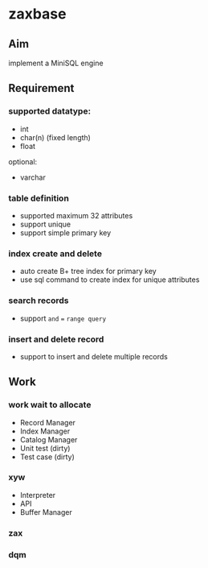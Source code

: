 # zaxbase

## Aim

implement a MiniSQL engine


## Requirement

### supported datatype:
- int 
- char(n) (fixed length)
- float

optional:

- varchar

### table definition

- supported maximum 32 attributes
- support unique
- support simple primary key

### index create and delete

- auto create B+ tree index for primary key
- use sql command to create index for unique attributes

### search records

- support `and` `=` `range query`

### insert and delete record

- support to insert and delete multiple records


## Work

### work wait to allocate
- Record Manager
- Index Manager
- Catalog Manager
- Unit test (dirty)
- Test case (dirty)

### xyw
- Interpreter
- API
- Buffer Manager

### zax

### dqm